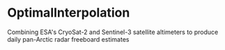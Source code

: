 # OptimalInterpolation
Combining ESA's CryoSat-2 and Sentinel-3 satellite altimeters to produce daily pan-Arctic radar freeboard estimates
